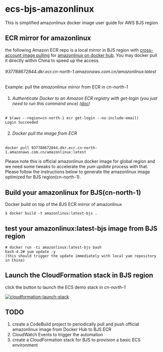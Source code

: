 # ecs-bjs-amazonlinux
This is simplified amazonlinux docker image user guide for AWS BJS region



## ECR mirror for amazonlinux

the following Amazon ECR repo is a local mirror in BJS region with [cross-account image pulling](http://docs.aws.amazon.com/AmazonECR/latest/userguide/RepositoryPolicyExamples.html#IAM_allow_other_accounts) for [amazonlinux on docker hub](https://hub.docker.com/_/amazonlinux/). You may docker pull it directly within China to speed up the access.

###### 937788672844.dkr.ecr.cn-north-1.amazonaws.com.cn/amazonlinux:latest

Example: pull the *amazonlinux* mirror from ECR in *cn-north-1* 

1. ###### Authenticate Docker to an Amazon ECR registry with get-login (you just need to run this command once) ([doc](http://docs.aws.amazon.com/AmazonECR/latest/userguide/ECR_AWSCLI.html#AWSCLI_get-login))

```
# $(aws --region=cn-north-1 ecr get-login --no-include-email)
Login Succeeded
```

2. ###### Docker pull the image from ECR

```
docker pull 937788672844.dkr.ecr.cn-north-1.amazonaws.com.cn/amazonlinux:latest
```

Please note this is official amazonlinux docker image for global region and we need some tweaks to accelerate the *yum update* process with that.  Please follow the instructions below to generate the amazonlinux image optimized for BJS region(cn-north-1).

## Build your amazonlinux for BJS(cn-north-1)

Docker build on top of the BJS ECR mirror of amazonlinux

```
$ docker build -t amazonlinux:latest-bjs .
```



## test your amazonlinux:latest-bjs image from BJS region

```
# docker run -ti amazonlinux:latest-bjs bash
bash-4.2# yum update -y
(this should trigger the update immediately with local yum repository in China)
```





## Launch the CloudFormation stack in BJS region

click the button to launch the ECS demo stack in *cn-north-1*

[![cloudformation-launch-stack](https://s3.amazonaws.com/cloudformation-examples/cloudformation-launch-stack.png)](https://console.amazonaws.cn/cloudformation/home?region=cn-north-1#/stacks/new?stackName=ecs-refarch-bjs&templateURL=https://s3.cn-north-1.amazonaws.com.cn/ecs-cloudformation-bjs/infra.yml)







## TODO

1. create a CodeBuild project to periodically pull and push official amazonlinux image from Docker Hub to BJS ECR
2. CloudWatch Events to trigger the automation
3. create a CloudFormation stack for BJS to provision a basic ECS environment